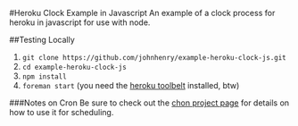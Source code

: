 #Heroku Clock Example in Javascript
An example of a clock process for heroku in javascript for use with node.

##Testing Locally
1. ```git clone https://github.com/johnhenry/example-heroku-clock-js.git```
2. ```cd example-heroku-clock-js```
3. ```npm install```
4. ```foreman start``` (you need the [heroku toolbelt](https://toolbelt.heroku.com/) installed, btw)

###Notes on Cron
Be sure to check out the [chon project page](https://github.com/ncb000gt/node-cron) for details on how to use it for scheduling.
